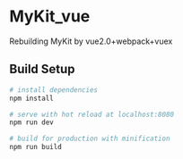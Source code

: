 # MyKit_vue
Rebuilding  MyKit by vue2.0+webpack+vuex


## Build Setup

``` bash
# install dependencies
npm install

# serve with hot reload at localhost:8080
npm run dev

# build for production with minification
npm run build
```
